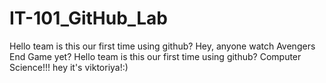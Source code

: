 # IT-101_GitHub_Lab
Hello team is this our first time using github?
Hey, anyone watch Avengers End Game yet? 
Hello team is this our first time using github?
Computer Science!!!
hey it's viktoriya!:)

